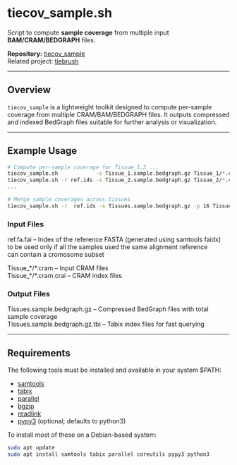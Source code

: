 # tiecov_sample.sh

Script to compute **sample coverage** from multiple input **BAM/CRAM/BEDGRAPH** files.

**Repository:** [tiecov_sample](https://github.com/dpuiu/tiecov_sample/)  
Related project: [tiebrush](https://github.com/alevar/tiebrush)

---

## Overview

`tiecov_sample` is a lightweight toolkit designed to compute per-sample coverage from multiple CRAM/BAM/BEDGRAPH files. 
It outputs compressed and indexed BedGraph files suitable for further analysis or visualization.

---

## Example Usage

```bash
# Compute per-sample coverage for Tissue_1,2 ...
tiecov_sample.sh            -s Tissue_1.sample.bedgraph.gz Tissue_1/*.cram
tiecov_sample.sh -r ref.ids -s Tissue_2.sample.bedgraph.gz Tissue_2/*.cram  # if all samples used the same referemce
...

# Merge sample coverages across tissues
tiecov_sample.sh -r  ref.ids -s Tissues.sample.bedgraph.gz -p 16 Tissue_*.sample.bedgraph.gz
```

### Input Files

ref.fa.fai             – Index of the reference FASTA (generated using samtools faidx)  
                         to be used only if all the samples used the same alignment reference  
                         can contain a cromosome subset

Tissue_\*/\*.cram      – Input CRAM files  
Tissue_\*/\*.cram.crai – CRAM index files  

### Output Files

Tissues.sample.bedgraph.gz     – Compressed BedGraph files with total sample coverage  
Tissues.sample.bedgraph.gz.tbi – Tabix index files for fast querying  

---

## Requirements

The following tools must be installed and available in your system $PATH:  
* [samtools](https://github.com/samtools)  
* [tabix](https://github.com/samtools/tabix)   
* [parallel](https://gnu.org)  
* [bgzip](https://github.com/samtools/htslib)  
* [readlink](https://www.gnu.org/software/coreutils/)  
* [pypy3](https://pypy.org)  (optional; defaults to python3)
 
To install most of these on a Debian-based system:

```bash
sudo apt update
sudo apt install samtools tabix parallel coreutils pypy3 python3
```

